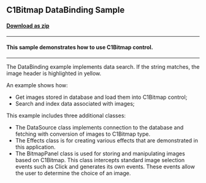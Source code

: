 ## C1Bitmap DataBinding Sample
#### [Download as zip](https://grapecity.github.io/DownGit/#/home?url=https://github.com/GrapeCity/ComponentOne-WinForms-Samples/tree/master/NetFramework\Bitmap\CS\DataBinding)
____
#### This sample demonstrates how to use C1Bitmap control.
____
The DataBinding example implements data search. If the string matches, the image header is highlighted in yellow.

An example shows how:
- Get images stored in database and load them into C1Bitmap control;
- Search and index data associated with images;

This example includes three additional classes:
- The DataSource class implements connection to the database and fetching with conversion of images to C1Bitmap type. 
- The Effects class is for creating various effects that are demonstrated in this application.
- The BitmapPanel class is used for storing and manipulating images based on C1Bitmap. This class intercepts standard image selection events such as Click and generates its own events. These events allow the user to determine the choice of an image.